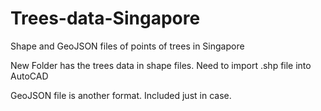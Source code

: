 # Trees-data-Singapore
Shape and GeoJSON files of points of trees in Singapore

New Folder has the trees data in shape files. Need to import .shp file into AutoCAD

GeoJSON file is another format. Included just in case.


